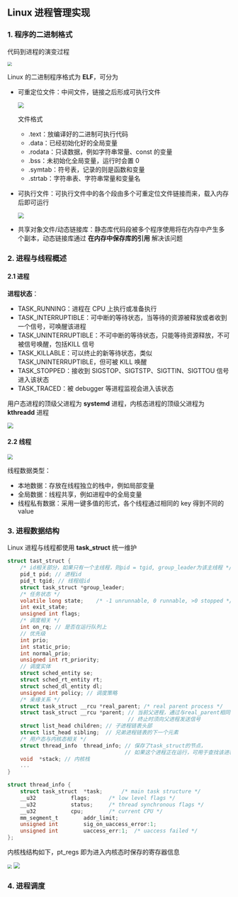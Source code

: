 ## Linux 进程管理实现

### 1. 程序的二进制格式

代码到进程的演变过程

<img src="img/代码到进程的演变过程.jpg" style="zoom:60%" />

Linux 的二进制程序格式为 **ELF**，可分为

- 可重定位文件：中间文件，链接之后形成可执行文件

  <img src="img/可重定位文件ELF格式.jpg" style="zoom:80%" />

  文件格式

  - .text：放编译好的二进制可执行代码
  - .data：已经初始化好的全局变量
  - .rodata：只读数据，例如字符串常量、const 的变量
  - .bss：未初始化全局变量，运行时会置 0
  - .symtab：符号表，记录的则是函数和变量
  - .strtab：字符串表、字符串常量和变量名

- 可执行文件：可执行文件中的各个段由多个可重定位文件链接而来，载入内存后即可运行

  <img src="img/可执行文件ELF格式.jpg" style="zoom:80%" />

- 共享对象文件/动态链接库：静态库代码段被多个程序使用将在内存中产生多个副本，动态链接库通过 **在内存中保存库的引用** 解决该问题



### 2. 进程与线程概述

#### 2.1 进程

**进程状态**：

- TASK_RUNNING：进程在 CPU 上执行或准备执行
- TASK_INTERRUPTIBLE：可中断的等待状态，当等待的资源被释放或者收到一个信号，可唤醒该进程
- TASK_UNINTERRUPTIBLE：不可中断的等待状态，只能等待资源释放，不可被信号唤醒，包括KILL 信号
- TASK_KILLABLE：可以终止的新等待状态，类似 TASK_UNINTERRUPTIBLE，但可被 KILL 唤醒
- TASK_STOPPED：接收到 SIGSTOP、SIGTSTP、SIGTTIN、SIGTTOU 信号进入该状态
- TASK_TRACED：被 debugger 等进程监视会进入该状态

用户态进程的顶级父进程为 **systemd** 进程，内核态进程的顶级父进程为 **kthreadd** 进程

<img src="img/进程树.jpg" style="zoom:80%" />

#### 2.2 线程

<img src="img/线程的创建与运行过程.jpg" style="zoom:75%" />

线程数据类型：

- 本地数据：存放在线程独立的栈中，例如局部变量
- 全局数据：线程共享，例如进程中的全局变量
- 线程私有数据：采用一键多值的形式，各个线程通过相同的 key 得到不同的 value



### 3. 进程数据结构

Linux 进程与线程都使用 **task_struct** 统一维护

``` c
struct tast_struct {
    /* id相关部分，如果只有一个主线程，则pid = tgid, group_leader为该主线程 */
    pid_t pid; // 进程id
    pid_t tgid; // 线程组id
    struct task_struct *group_leader;
    /* 任务状态 */
    volatile long state;    /* -1 unrunnable, 0 runnable, >0 stopped */
    int exit_state;
    unsigned int flags;
    /* 调度相关 */
    int	on_rq; // 是否在运行队列上
    // 优先级
    int prio;
    int	static_prio;
    int	normal_prio;
    unsigned int rt_priority;
    // 调度实体
    struct sched_entity	se;
    struct sched_rt_entity rt;
    struct sched_dl_entity dl;
    unsigned int policy; // 调度策略
    /* 亲缘关系 */
    struct task_struct __rcu *real_parent; /* real parent process */
    struct task_struct __rcu *parent; // 当前父进程，通过与real_parent相同
                                      // 终止时须向父进程发送信号
    struct list_head children; // 子进程链表头部
    struct list_head sibling;  // 兄弟进程链表的下一个元素
    /* 用户态与内核态相关 */
    struct thread_info	thread_info; // 保存了task_struct的节点，
                                     // 如果这个进程正在运行，可用于查找该进程的相关信息
    void  *stack; // 内核栈
    ... 
}
```

``` c
struct thread_info {
	struct task_struct	*task;		/* main task structure */
	__u32			flags;		/* low level flags */
	__u32			status;		/* thread synchronous flags */
	__u32			cpu;		/* current CPU */
	mm_segment_t		addr_limit;
	unsigned int		sig_on_uaccess_error:1;
	unsigned int		uaccess_err:1;	/* uaccess failed */
};
```

内核栈结构如下，pt_regs 即为进入内核态时保存的寄存器信息

<img src="img/内核栈结构.jpg" style="zoom:60%"/>

<img src="img/进程数据结构.jpg" style="zoom:90%"/>



### 4. 进程调度

